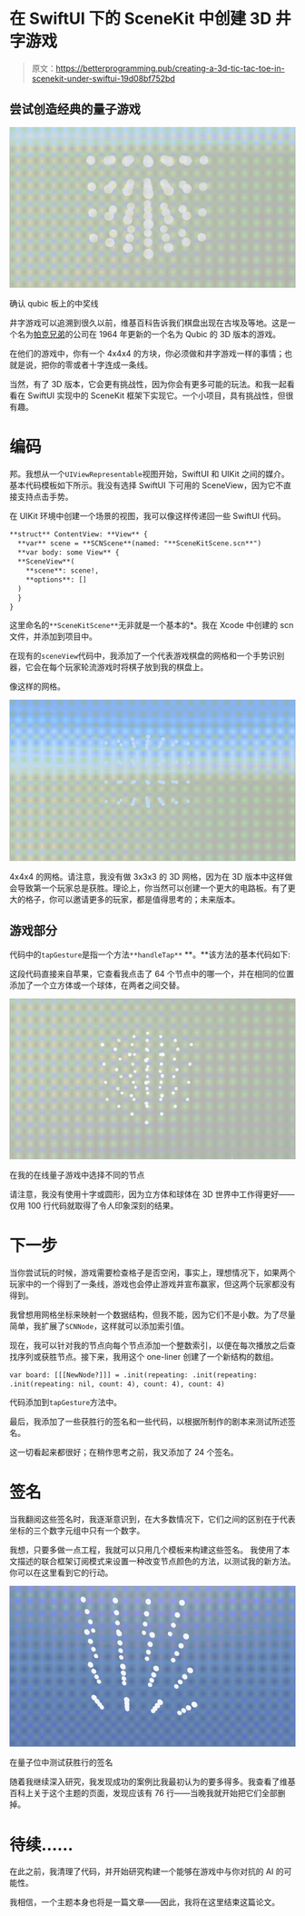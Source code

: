 # 在 SwiftUI 下的 SceneKit 中创建 3D 井字游戏

> 原文：<https://betterprogramming.pub/creating-a-3d-tic-tac-toe-in-scenekit-under-swiftui-19d08bf752bd>

## 尝试创造经典的量子游戏

![](img/845916c26c7ba5c6a510d40062e67733.png)

确认 qubic 板上的中奖线

井字游戏可以追溯到很久以前，维基百科告诉我们棋盘出现在古埃及等地。这是一个名为[帕克兄弟](https://en.wikipedia.org/wiki/Parker_Brothers)的公司在 1964 年更新的一个名为 Qubic 的 3D 版本的游戏。

在他们的游戏中，你有一个 4x4x4 的方块，你必须做和井字游戏一样的事情；也就是说，把你的零或者十字连成一条线。

当然，有了 3D 版本，它会更有挑战性，因为你会有更多可能的玩法。和我一起看看在 SwiftUI 实现中的 SceneKit 框架下实现它。一个小项目，具有挑战性，但很有趣。

# 编码

邦。我想从一个`UIViewRepresentable`视图开始，SwiftUI 和 UIKit 之间的媒介。基本代码模板如下所示。我没有选择 SwiftUI 下可用的 SceneView，因为它不直接支持点击手势。

在 UIKit 环境中创建一个场景的视图，我可以像这样传递回一些 SwiftUI 代码。

```
**struct** ContentView: **View** {
  **var** scene = **SCNScene**(named: "**SceneKitScene.scn**")
  **var body: some View** {
  **SceneView**(
    **scene**: scene!,
    **options**: []
  )
  }
}
```

这里命名的`**SceneKitScene**`无非就是一个基本的*。我在 Xcode 中创建的 scn 文件，并添加到项目中。

在现有的`sceneView`代码中，我添加了一个代表游戏棋盘的网格和一个手势识别器，它会在每个玩家轮流游戏时将棋子放到我的棋盘上。

像这样的网格。

![](img/e62698fe9443ad2fbcf532ac09e007cb.png)

4x4x4 的网格。请注意，我没有做 3x3x3 的 3D 网格，因为在 3D 版本中这样做会导致第一个玩家总是获胜。理论上，你当然可以创建一个更大的电路板。有了更大的格子，你可以邀请更多的玩家，都是值得思考的；未来版本。

## 游戏部分

代码中的`tapGesture`是指一个方法`**handleTap**` **。**该方法的基本代码如下:

这段代码直接来自苹果，它查看我点击了 64 个节点中的哪一个，并在相同的位置添加了一个立方体或一个球体，在两者之间交替。

![](img/35cd8c5a62016d9e0b32e1d6946f4619.png)

在我的在线量子游戏中选择不同的节点

请注意，我没有使用十字或圆形，因为立方体和球体在 3D 世界中工作得更好——仅用 100 行代码就取得了令人印象深刻的结果。

# 下一步

当你尝试玩的时候，游戏需要检查格子是否空闲，事实上，理想情况下，如果两个玩家中的一个得到了一条线，游戏也会停止游戏并宣布赢家，但这两个玩家都没有得到。

我曾想用网格坐标来映射一个数据结构，但我不能，因为它们不是小数。为了尽量简单，我扩展了`SCNNode`，这样就可以添加索引值。

现在，我可以针对我的节点向每个节点添加一个整数索引，以便在每次播放之后查找序列或获胜节点。接下来，我用这个 one-liner 创建了一个新结构的数组。

```
var board: [[[NewNode?]]] = .init(repeating: .init(repeating: .init(repeating: nil, count: 4), count: 4), count: 4)
```

代码添加到`tapGesture`方法中。

最后，我添加了一些获胜行的签名和一些代码，以根据所制作的剧本来测试所述签名。

这一切看起来都很好；在稍作思考之前，我又添加了 24 个签名。

# 签名

当我翻阅这些签名时，我逐渐意识到，在大多数情况下，它们之间的区别在于代表坐标的三个数字元组中只有一个数字。

我想，只要多做一点工程，我就可以只用几个模板来构建这些签名。
我使用了本文描述的联合框架订阅模式来设置一种改变节点颜色的方法，以测试我的新方法。你可以在这里看到它的行动。

![](img/0378be08fa8cd2780a7572bcc14a5146.png)

在量子位中测试获胜行的签名

随着我继续深入研究，我发现成功的案例比我最初认为的要多得多。我查看了维基百科上关于这个主题的页面，发现应该有 76 行——当晚我就开始把它们全部删掉。

# 待续……

在此之前，我清理了代码，并开始研究构建一个能够在游戏中与你对抗的 AI 的可能性。

我相信，一个主题本身也将是一篇文章——因此，我将在这里结束这篇论文。